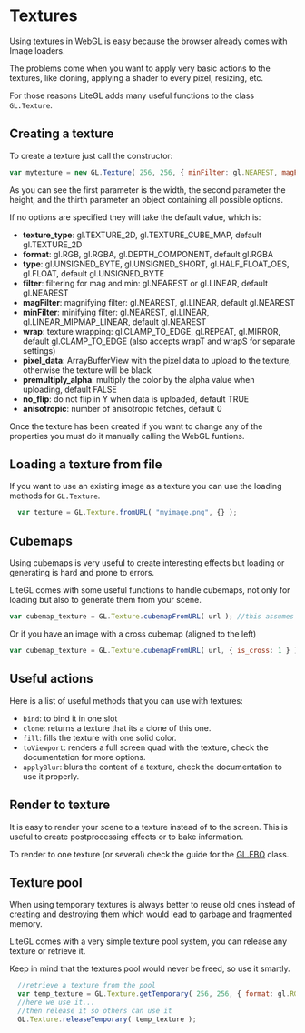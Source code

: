 # Textures

Using textures in WebGL is easy because the browser already comes with Image loaders.

The problems come when you want to apply very basic actions to the textures, like cloning, applying a shader to every pixel, resizing, etc.

For those reasons LiteGL adds many useful functions to the class ```GL.Texture```.

## Creating a texture

To create a texture just call the constructor:

```javascript
var mytexture = new GL.Texture( 256, 256, { minFilter: gl.NEAREST, magFilter: gl.LINEAR });
```

As you can see the first parameter is the width, the second parameter the height, and the thirth parameter an object containing all possible options.

If no options are specified they will take the default value, which is:

- **texture_type**: gl.TEXTURE_2D, gl.TEXTURE_CUBE_MAP, default gl.TEXTURE_2D 
- **format**: gl.RGB, gl.RGBA, gl.DEPTH_COMPONENT, default gl.RGBA 
- **type**: gl.UNSIGNED_BYTE, gl.UNSIGNED_SHORT, gl.HALF_FLOAT_OES, gl.FLOAT, default gl.UNSIGNED_BYTE 
- **filter**: filtering for mag and min: gl.NEAREST or gl.LINEAR, default gl.NEAREST 
- **magFilter**: magnifying filter: gl.NEAREST, gl.LINEAR, default gl.NEAREST 
- **minFilter**: minifying filter: gl.NEAREST, gl.LINEAR, gl.LINEAR_MIPMAP_LINEAR, default gl.NEAREST 
- **wrap**: texture wrapping: gl.CLAMP_TO_EDGE, gl.REPEAT, gl.MIRROR, default gl.CLAMP_TO_EDGE (also accepts wrapT and wrapS for separate settings) 
- **pixel_data**: ArrayBufferView with the pixel data to upload to the texture, otherwise the texture will be black 
- **premultiply_alpha**: multiply the color by the alpha value when uploading, default FALSE 
- **no_flip**: do not flip in Y when data is uploaded, default TRUE 
- **anisotropic**: number of anisotropic fetches, default 0 

Once the texture has been created if you want to change any of the properties you must do it manually calling the WebGL funtions.

## Loading a texture from file

If you want to use an existing image as a texture you can use the loading methods for ```GL.Texture```.

```javascript
  var texture = GL.Texture.fromURL( "myimage.png", {} );
```

## Cubemaps

Using cubemaps is very useful to create interesting effects but loading or generating is hard and prone to errors.

LiteGL comes with some useful functions to handle cubemaps, not only for loading but also to generate them from your scene.

```javascript
var cubemap_texture = GL.Texture.cubemapFromURL( url ); //this assumes the url contains an image with the six faces arranged vertically
```

Or if you have an image with a cross cubemap (aligned to the left)
```javascript
var cubemap_texture = GL.Texture.cubemapFromURL( url, { is_cross: 1 } ); //for a cross image to the left
```

## Useful actions

Here is a list of useful methods that you can use with textures:
- ```bind```: to bind it in one slot
- ```clone```: returns a texture that its a clone of this one.
- ```fill```: fills the texture with one solid color.
- ```toViewport```: renders a full screen quad with the texture, check the documentation for more options.
- ```applyBlur```: blurs the content of a texture, check the documentation to use it properly.

## Render to texture

It is easy to render your scene to a texture instead of to the screen.
This is useful to create postprocessing effects or to bake information.

To render to one texture (or several) check the guide for the [GL.FBO](fbos.md) class.

## Texture pool 

When using temporary textures is always better to reuse old ones instead of creating and destroying them which would lead to garbage and fragmented memory.

LiteGL comes with a very simple texture pool system, you can release any texture or retrieve it.

Keep in mind that the textures pool would never be freed, so use it smartly.

```javascript
  //retrieve a texture from the pool
  var temp_texture = GL.Texture.getTemporary( 256, 256, { format: gl.RGB } );
  //here we use it...
  //then release it so others can use it
  GL.Texture.releaseTemporary( temp_texture );
```
